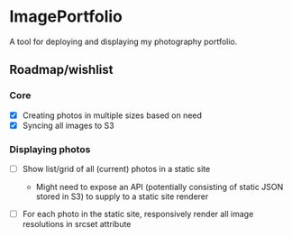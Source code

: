 # ImagePortfolio

A tool for deploying and displaying my photography portfolio.

## Roadmap/wishlist

### Core

- [x] Creating photos in multiple sizes based on need
- [x] Syncing all images to S3

### Displaying photos

- [ ] Show list/grid of all (current) photos in a static site
    - Might need to expose an API (potentially consisting of static JSON stored in S3) to supply to a static site renderer
- [ ] For each photo in the static site, responsively render all image resolutions in srcset attribute

